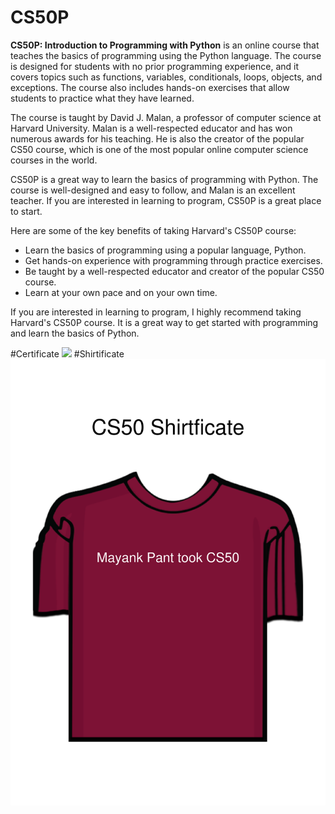 # CS50P

**CS50P: Introduction to Programming with Python** is an online course that teaches the basics of programming using the Python language. The course is designed for students with no prior programming experience, and it covers topics such as functions, variables, conditionals, loops, objects, and exceptions. The course also includes hands-on exercises that allow students to practice what they have learned.

The course is taught by David J. Malan, a professor of computer science at Harvard University. Malan is a well-respected educator and has won numerous awards for his teaching. He is also the creator of the popular CS50 course, which is one of the most popular online computer science courses in the world.

CS50P is a great way to learn the basics of programming with Python. The course is well-designed and easy to follow, and Malan is an excellent teacher. If you are interested in learning to program, CS50P is a great place to start.

Here are some of the key benefits of taking Harvard's CS50P course:

* Learn the basics of programming using a popular language, Python.
* Get hands-on experience with programming through practice exercises.
* Be taught by a well-respected educator and creator of the popular CS50 course.
* Learn at your own pace and on your own time.

If you are interested in learning to program, I highly recommend taking Harvard's CS50P course. It is a great way to get started with programming and learn the basics of Python.

#Certificate
![](CS50.png)
#Shirtificate
![](shirtificate.png)
